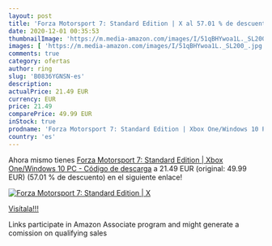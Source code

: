 ```yaml
---
layout: post
title: 'Forza Motorsport 7: Standard Edition | X al 57.01 % de descuento'
date: 2020-12-01 00:35:53
thumbnailImage: 'https://m.media-amazon.com/images/I/51qBHYwoa1L._SL200_.jpg'
images: [ 'https://m.media-amazon.com/images/I/51qBHYwoa1L._SL200_.jpg' ]
comments: true
category: ofertas
author: ring
slug: 'B0836YGNSN-es'
description:
actualPrice: 21.49 EUR
currency: EUR
price: 21.49
comparePrice: 49.99 EUR
inStock: true
prodname: 'Forza Motorsport 7: Standard Edition | Xbox One/Windows 10 PC - Código de descarga'
country: 'es'
---
```


Ahora mismo tienes [Forza Motorsport 7: Standard Edition | Xbox One/Windows 10 PC - Código de descarga](https://www.amazon.es/dp/B0836YGNSN/?tag=tolees-21) a 21.49 EUR (original: 49.99 EUR) (57.01 %  de descuento) en el siguiente enlace!

[![Forza Motorsport 7: Standard Edition | X](https://m.media-amazon.com/images/I/51qBHYwoa1L._SL200_.jpg)](https://www.amazon.es/dp/B0836YGNSN/?tag=tolees-21)

[Visítala!!!](https://www.amazon.es/dp/B0836YGNSN/?tag=tolees-21)

Links participate in Amazon Associate program and might generate a comission on qualifying sales
